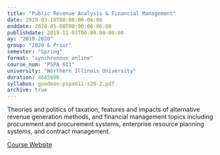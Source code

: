 ```yaml
---
title: "Public Revenue Analysis & Financial Management"
date: 2020-03-16T00:00:00-06:00
enddate: 2020-05-08T00:00:00-06:00
publishdate: 2019-11-03T00:00:00-06:00
ay: "2019-2020"
group: "2020 & Prior"
semester: "Spring"
format: "synchronous online"
course_num: "PSPA 611"
university: "Northern Illinois University"
duration: 4665600
syllabus: goodman-pspa611-s20-2.pdf
archive: true
---
```


Theories and politics of taxation, features and impacts of alternative revenue generation methods, and financial management topics including procurement and procurement systems, enterprise resource planning systems, and contract management.

[Course Website](https://pspa611.cgoodman.com)

